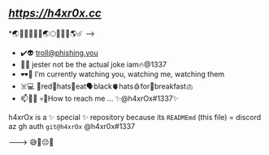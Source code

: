 ## *https://h4xr0x.cc*
*🌏🌠🌑🌒🌓🌔🌏🌕🌖🌗🌘🌎☄️
-->
- ✔️👽  troll@phishing.you
- 👀😵 jester not be the actual joke iam🔥@1337
- 🕶️🎈 I’m currently watching you, watching me, watching them
- ☠️💻 👺red🤡hats🧠eat🗣️black🫀hats🩸for👹breakfast🫁 
- 📫😶‍🌫️ 💀💨How to reach me ... ✨@h4xrOx#1337✨


h4xrOx is a ✨ special ✨ repository because its `READMEmd` (this file) = discord az gh auth `git@h4xrOx` @h4xr0x#1337

---> 😅🤔😔🤬
